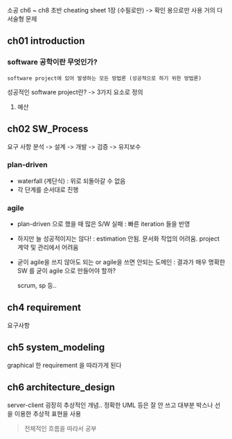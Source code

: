 소공
ch6 ~ ch8 초반
cheating sheet 1장 (수필로만) -> 확인 용으로만 사용
거의 다 서술형 문제

## ch01 introduction
### software 공학이란 무엇인가?
    software project에 있어 발생하는 모든 방법론 (성공적으로 하기 위한 방법론)
성공적인 software project란?
-> 3가지 요소로 정의
1. 예산


## ch02 SW_Process

요구 사항 분석 -> 설계 -> 개발 -> 검증 -> 유지보수 <br/>
 
### plan-driven 
- waterfall (계단식) : 위로 되돌아갈 수 없음
- 각 단계를 순서대로 진행

### agile 

- plan-driven 으로 했을 때 많은 S/W 실패 
:    빠른 iteration 들을 반영

- 하지만 늘 성공적이지는 않다! 
: estimation 안됨. 문서화 작업의 어려움. project 계약 및 관리에서 어려움 <br/>

- 굳이 agile을 쓰지 않아도 되는 or agile을 쓰면 안되는 도메인 
: 결과가 매우 명확한 SW 를 굳이 agile 으로 만들어야 할까?

    scrum, sp 등..

## ch4 requirement

요구사항

## ch5 system_modeling

graphical 한 requirement 을 따라가게 된다

## ch6 architecture_design

server-client
굉장히 추상적인 개념.. 정확한 UML 등은 잘 안 쓰고
대부분 박스나 선을 이용한 추상적 표현을 사용

> 전체적인 흐름을 따라서 공부 